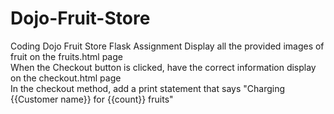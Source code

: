 # Dojo-Fruit-Store
Coding Dojo Fruit Store Flask Assignment
Display all the provided images of fruit on the fruits.html page  
When the Checkout button is clicked, have the correct information display on the checkout.html page  
In the checkout method, add a print statement that says "Charging {{Customer name}} for {{count}} fruits"

